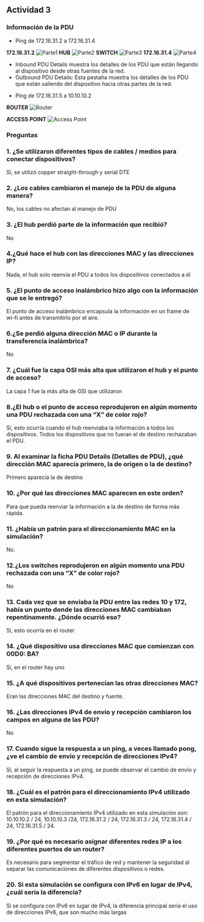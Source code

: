 ## **Actividad 3**
### Información de la PDU

* Ping de 172.16.31.2 a 172.16.31.4

**172.16.31.2**
![Parte1](img/Act3-ping2-4.png)
**HUB**
![Parte2](img/Act3-ping2-4-part2.png)
**SWITCH**
![Parte3](img/Act3-ping2-4-part3.png)
**172.16.31.4**
![Parte4](img/Act3-ping2-4-part4.png)

+ Inbound PDU Details muestra los detalles de los PDU que están llegando al dispositivo desde otras fuentes de la red. 
+ Outbound PDU Details: Esta pestaña muestra los detalles de los PDU que están saliendo del dispositivo hacia otras partes de la red. 

* Ping de 172.16.31.5 a 10.10.10.2

**ROUTER**
![Router](image-1.png)

**ACCESS POINT**
![Access Point](image-2.png)


### Preguntas

### **1. ¿Se utilizaron diferentes tipos de cables / medios para conectar dispositivos?**
Si, se utilizó copper straight-through y serial DTE

### **2. ¿Los cables cambiaron el manejo de la PDU de alguna manera?**
No, los cables no afectan al manejo de PDU

### **3. ¿El hub perdió parte de la información que recibió?**
No

### **4.¿Qué hace el hub con las direcciones MAC y las direcciones IP?**
Nada, el hub solo reenvía el PDU a todos los dispositivos conectados a él

### **5. ¿El punto de acceso inalámbrico hizo algo con la información que se le entregó?**
El punto de acceso inalámbrico encapsula la información en un frame de wi-fi antes de transmitirlo por el aire.

### **6.¿Se perdió alguna dirección MAC o IP durante la transferencia inalámbrica?**
No

### **7. ¿Cuál fue la capa OSI más alta que utilizaron el hub y el punto de acceso?**
La capa 1 fue la más alta de OSI que utilizaron

### **8.¿El hub o el punto de acceso reprodujeron en algún momento una PDU rechazada con una “X” de color rojo?**
Si, esto ocurría cuando el hub reenviaba la información a todos los dispositivos. Todos los dispositivos que no fueran el de destino rechazaban el PDU.

### **9. Al examinar la ficha PDU Details (Detalles de PDU), ¿qué dirección MAC aparecía primero, la de origen o la de destino?**
Primero aparecía la de destino

### **10. ¿Por qué las direcciones MAC aparecen en este orden?**
Para que pueda reenviar la información a la de destino de forma más rápida. 

### **11. ¿Había un patrón para el direccionamiento MAC en la simulación?**
No.

### **12.¿Los switches reprodujeron en algún momento una PDU rechazada con una “X” de color rojo?**
No

### **13. Cada vez que se enviaba la PDU entre las redes 10 y 172, había un punto donde las direcciones MAC cambiaban repentinamente. ¿Dónde ocurrió eso?**
Sí, esto ocurría en el router

### **14. ¿Qué dispositivo usa direcciones MAC que comienzan con 00D0: BA?**
Sí, en el router hay uno

### **15. ¿A qué dispositivos pertenecían las otras direcciones MAC?**
Eran las direcciones MAC del destino y fuente.

### **16. ¿Las direcciones IPv4 de envío y recepción cambiaron los campos en alguna de las PDU?**
No

### **17. Cuando sigue la respuesta a un ping, a veces llamado pong, ¿ve el cambio de envío y recepción de direcciones IPv4?**
Sí, al seguir la respuesta a un ping, se puede observar el cambio de envío y recepción de direcciones IPv4.

### **18. ¿Cuál es el patrón para el direccionamiento IPv4 utilizado en esta simulación?**
El patrón para el direccionamiento IPv4 utilizado en esta simulación son: 10.10.10.2 / 24, 10.10.10.3 /24, 172.16.31.2 / 24, 172.16.31.3 / 24, 172.16.31.4 / 24, 172.16.31.5 / 24.

### **19. ¿Por qué es necesario asignar diferentes redes IP a los diferentes puertos de un router?**
Es necesario para segmentar el tráfico de red y mantener la seguridad al separar las comunicaciones de diferentes dispositivos o redes.

### **20. Si esta simulación se configura con IPv6 en lugar de IPv4, ¿cuál sería la diferencia?**
Si se configura con IPv6 en lugar de IPv4, la diferencia principal sería el uso de direcciones IPv6, que son mucho más largas